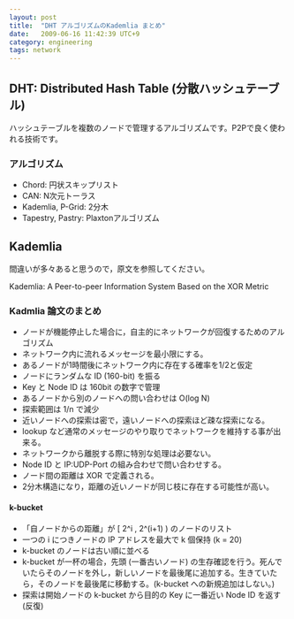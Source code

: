 ```yaml
---
layout: post
title:  "DHT アルゴリズムのKademlia まとめ"
date:   2009-06-16 11:42:39 UTC+9
category: engineering
tags: network
---
```


## DHT: Distributed Hash Table (分散ハッシュテーブル)

ハッシュテーブルを複数のノードで管理するアルゴリズムです。P2Pで良く使われる技術です。

### アルゴリズム

- Chord: 円状スキップリスト
- CAN: N次元トーラス
- Kademlia, P-Grid: 2分木
- Tapestry, Pastry: Plaxtonアルゴリズム

## Kademlia

間違いが多々あると思うので，原文を参照してください。

Kademlia: A Peer-to-peer Information System Based on the XOR Metric

### Kadmlia 論文のまとめ

- ノードが機能停止した場合に，自主的にネットワークが回復するためのアルゴリズム
- ネットワーク内に流れるメッセージを最小限にする。
- あるノードが1時間後にネットワーク内に存在する確率を1/2と仮定
- ノードにランダムな ID (160-bit) を振る
- Key と Node ID は 160bit の数字で管理
- あるノードから別のノードへの問い合わせは O(log N)
- 探索範囲は 1/n で減少
- 近いノードへの探索は密で，遠いノードへの探索ほど疎な探索になる。
- lookup など通常のメッセージのやり取りでネットワークを維持する事が出来る。
- ネットワークから離脱する際に特別な処理は必要ない。
- Node ID と IP:UDP-Port の組み合わせで問い合わせする。
- ノード間の距離は XOR で定義される。
- 2分木構造になり，距離の近いノードが同じ枝に存在する可能性が高い。

#### k-bucket

- 「自ノードからの距離」が [ 2^i , 2^(i+1) ) のノードのリスト
- 一つの i につきノードの IP アドレスを最大で k 個保持 (k = 20)
- k-bucket のノードは古い順に並べる
- k-bucket が一杯の場合，先頭 (一番古いノード) の生存確認を行う。死んでいたらそのノードを外し，新しいノードを最後尾に追加する。生きていたら，そのノードを最後尾に移動する。(k-bucket への新規追加はしない。)
- 探索は開始ノードの k-bucket から目的の Key に一番近い Node ID を返す (反復)
